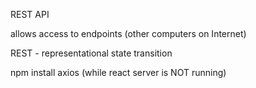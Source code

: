 REST API

allows access to endpoints (other computers on Internet)

REST - representational state transition

npm install axios (while react server is NOT running)